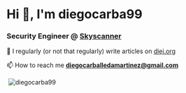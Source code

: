 # Hi 👋, I'm diegocarba99</h1>
### Security Engineer @ [Skyscanner](skyscanner.net)</h3>

📝 I regularly (or not that regularly) write articles on 
[diej.org](diej.org)

📫 How to reach me **diegocarballedamartinez@gmail.com**

<!-- BLOG-POST-LIST:START -->
<!-- BLOG-POST-LIST:END -->


<p>&nbsp;<img align="center" 
src="https://github-readme-stats.vercel.app/api?username=diegocarba99&show_icons=true&locale=en" 
alt="diegocarba99" /></p>

